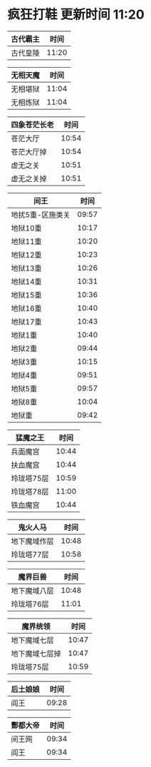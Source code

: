 # 疯狂打鞋 更新时间 11:20

| 古代霸主   | 时间    |
|--------|-------|
| 古代皇陵 | 11:20 |

| 无相天魔   | 时间    |
|--------|-------|
| 无相堪狱 | 11:04 |
| 无相炼狱 | 11:04 |

| 四象苍茫长老   | 时间    |
|--------|-------|
| 苍茫大厅 | 10:54 |
| 苍茫大厅掉 | 10:54 |
| 虚无之关 | 10:51 |
| 虚无之关掉 | 10:51 |

| 间王   | 时间    |
|--------|-------|
| 地扰5重-区施类关 | 09:57 |
| 地狱10重 | 10:17 |
| 地狱11重 | 10:20 |
| 地狱12重 | 10:23 |
| 地狱13重 | 10:26 |
| 地狱14重 | 10:31 |
| 地狱15重 | 10:36 |
| 地狱16重 | 10:40 |
| 地狱17重 | 10:43 |
| 地狱1重 | 10:40 |
| 地狱2重 | 09:44 |
| 地狱3重 | 10:15 |
| 地狱4重 | 09:51 |
| 地狱5重 | 09:57 |
| 地狱8重 | 10:04 |
| 地狱重 | 09:42 |

| 猛魔之王   | 时间    |
|--------|-------|
| 兵面魔宫 | 10:44 |
| 扶血魔宫 | 10:44 |
| 玲珑塔75层 | 10:59 |
| 玲珑塔78层 | 11:00 |
| 铁血魔宫 | 10:44 |

| 鬼火人马   | 时间    |
|--------|-------|
| 地下魔域作层 | 10:48 |
| 玲珑塔77层 | 10:58 |

| 魔界巨兽   | 时间    |
|--------|-------|
| 地下魔域八层 | 10:48 |
| 玲珑塔76层 | 11:01 |

| 魔界统领   | 时间    |
|--------|-------|
| 地下魔域七层 | 10:47 |
| 地下魔域七层掉 | 10:47 |
| 玲珑塔75层 | 10:59 |

| 后土娘娘   | 时间    |
|--------|-------|
| 阎王 | 09:28 |

| 酆都大帝   | 时间    |
|--------|-------|
| 间王网 | 09:34 |
| 阎王 | 09:34 |